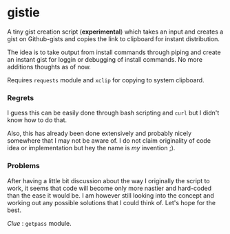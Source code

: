 gistie
======

A tiny gist creation script (**experimental**) which takes an input and creates
a gist on Github-gists and copies the link to clipboard for instant
distribution.

The idea is to take output from install commands through piping and create an
instant gist for loggin or debugging of install commands. No more additions
thoughts as of now.


Requires `requests` module and `xclip` for copying to system clipboard.

### Regrets

I guess this can be easily done through bash scripting and `curl` but I didn't
know how to do that.

Also, this has already been done extensively and probably nicely somewhere that
I may not be aware of. I do not claim originality of code idea or implementation
but hey the name is _my_ invention ;).

### Problems

After having a little bit discussion about the way I originally the script to
work, it seems that code will become only more nastier and hard-coded than the
ease it would be. I am however still looking into the concept and working out
any possible solutions that I could think of. Let's hope for the best. 

_Clue_ : `getpass` module.
